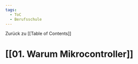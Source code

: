 ```yaml
---
tags:
  - ToC
  - Berufsschule
---
```

Zurück zu [[Table of Contents]]
# [[01. Warum Mikrocontroller]]